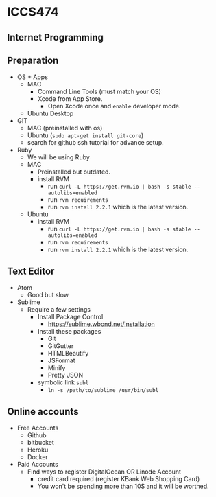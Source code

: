 # ICCS474
## Internet Programming

## Preparation
- OS + Apps
    - MAC
        - Command Line Tools (must match your OS)
        - Xcode from App Store.
            - Open Xcode once and `enable` developer mode.
    - Ubuntu Desktop
- GIT
    - MAC (preinstalled with os)
    - Ubuntu (`sudo apt-get install git-core`)
    - search for github ssh tutorial for advance setup.
- Ruby
    - We will be using Ruby
    - MAC
        - Preinstalled but outdated.
        - install RVM
            - run `curl -L https://get.rvm.io | bash -s stable --autolibs=enabled`
            - run `rvm requirements`
            - run `rvm install 2.2.1` which is the latest version.
    - Ubuntu
        - install RVM
            - run `curl -L https://get.rvm.io | bash -s stable --autolibs=enabled`
            - run `rvm requirements`
            - run `rvm install 2.2.1` which is the latest version.

## Text Editor
- Atom
    - Good but slow
- Sublime
    - Require a few settings
        - Install Package Control
            - https://sublime.wbond.net/installation
        - Install these packages
            - Git
            - GitGutter
            - HTMLBeautify
            - JSFormat
            - Minify
            - Pretty JSON
        - symbolic link `subl`
            - `ln -s /path/to/sublime /usr/bin/subl`

## Online accounts

- Free Accounts
    - Github
    - bitbucket
    - Heroku
    - Docker
- Paid Accounts
    - Find ways to register DigitalOcean OR Linode Account
      - credit card required (register KBank Web Shopping Card)
      - You won't be spending more than 10$ and it will be worthed.
